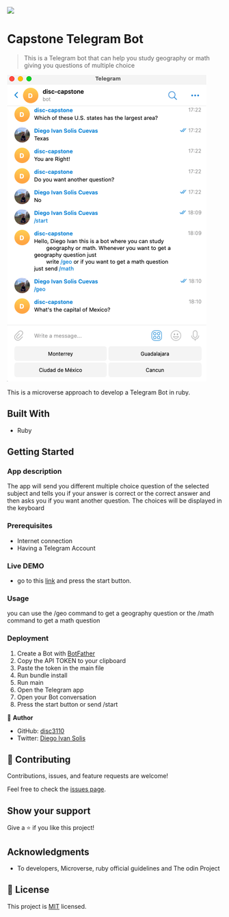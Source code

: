 ![](https://img.shields.io/badge/Microverse-blueviolet)

# Capstone Telegram Bot

> This is a Telegram bot that can help you study geography or math giving you questions of multiple choice

![screenshot](screen_shot.png)

This is a microverse approach to develop a Telegram Bot in ruby.

## Built With

- Ruby

## Getting Started

### App description

The app will send you different multiple choice question of the selected subject and tells you if your
answer is correct or the correct answer and then asks you if you want another question. The choices will be
displayed in the keyboard

### Prerequisites

* Internet connection
* Having a Telegram Account


### Live DEMO

- go to this [link](https://t.me/disc3110_bot) and press the start button.

### Usage

you can use the /geo command to get a geography question or the /math command to get a math question

### Deployment

1. Create a Bot with [BotFather](https://t.me/BotFather)
2. Copy the API TOKEN to your clipboard
3. Paste the token in the main file
4. Run bundle install
5. Run main
6. Open the Telegram app
7. Open your Bot conversation
8. Press the start button or send /start


👤 **Author**

- GitHub: [disc3110](https://github.com/disc3110)
- Twitter: [Diego Ivan Solis](https://twitter.com/disc3110)

## 🤝 Contributing

Contributions, issues, and feature requests are welcome!

Feel free to check the [issues page](https://github.com/disc3110/Capstone-Telegram-Bot/issues).

## Show your support

Give a ⭐️ if you like this project!

## Acknowledgments

- To developers, Microverse, ruby official guidelines and The odin Project

## 📝 License

This project is [MIT](https://es.wikipedia.org/wiki/Licencia_MIT) licensed.
